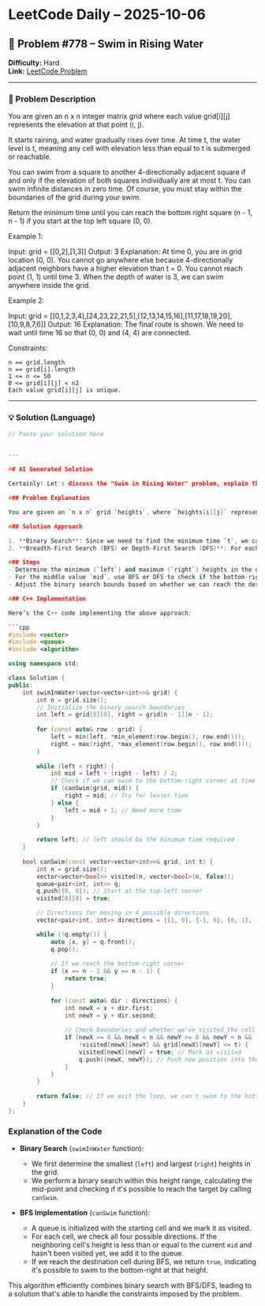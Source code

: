 # LeetCode Daily – 2025-10-06

## 🧠 Problem #778 – **Swim in Rising Water**
**Difficulty:** Hard  
**Link:** [LeetCode Problem](https://leetcode.com/problems/swim-in-rising-water)

---

### 📝 Problem Description

You are given an n x n integer matrix grid where each value grid[i][j] represents the elevation at that point (i, j).

It starts raining, and water gradually rises over time. At time t, the water level is t, meaning any cell with elevation less than equal to t is submerged or reachable.

You can swim from a square to another 4-directionally adjacent square if and only if the elevation of both squares individually are at most t. You can swim infinite distances in zero time. Of course, you must stay within the boundaries of the grid during your swim.

Return the minimum time until you can reach the bottom right square (n - 1, n - 1) if you start at the top left square (0, 0).

 
Example 1:


Input: grid = [[0,2],[1,3]]
Output: 3
Explanation:
At time 0, you are in grid location (0, 0).
You cannot go anywhere else because 4-directionally adjacent neighbors have a higher elevation than t = 0.
You cannot reach point (1, 1) until time 3.
When the depth of water is 3, we can swim anywhere inside the grid.


Example 2:


Input: grid = [[0,1,2,3,4],[24,23,22,21,5],[12,13,14,15,16],[11,17,18,19,20],[10,9,8,7,6]]
Output: 16
Explanation: The final route is shown.
We need to wait until time 16 so that (0, 0) and (4, 4) are connected.


 
Constraints:


	n == grid.length
	n == grid[i].length
	1 <= n <= 50
	0 <= grid[i][j] < n2
	Each value grid[i][j] is unique.

---

### 💡 Solution (Language)

```cpp
// Paste your solution here


---

## AI Generated Solution

Certainly! Let's discuss the "Swim in Rising Water" problem, explain the approach to solve it, and provide you with the C++ code.

### Problem Explanation

You are given an `n x n` grid `heights`, where `heights[i][j]` represents the height of the water at cell `(i, j)`. At any given time `t`, you can swim to all four directions (up, down, left, right) from the cell you are currently in, provided that the height of the water in the destination cell is less than or equal to `t`. Your goal is to find the minimum time `t` such that you can swim from the top-left cell `(0,0)` to the bottom-right cell `(n-1,n-1)`.

### Solution Approach

1. **Binary Search**: Since we need to find the minimum time `t`, we can employ binary search on the range of possible heights in the grid.
2. **Breadth-First Search (BFS) or Depth-First Search (DFS)**: For each possible time `t`, we need to check if we can reach the bottom-right cell from the top-left cell. This can be done using BFS or DFS, where we explore all reachable cells that are less than or equal to `t` in height.

### Steps
- Determine the minimum (`left`) and maximum (`right`) heights in the grid to set up the binary search.
- For the middle value `mid`, use BFS or DFS to check if the bottom-right is reachable from the top-left with the restriction of heights less than or equal to `mid`.
- Adjust the binary search bounds based on whether we can reach the destination.

### C++ Implementation

Here’s the C++ code implementing the above approach:

```cpp
#include <vector>
#include <queue>
#include <algorithm>

using namespace std;

class Solution {
public:
    int swimInWater(vector<vector<int>>& grid) {
        int n = grid.size();
        // Initialize the binary search boundaries
        int left = grid[0][0], right = grid[n - 1][n - 1];
        
        for (const auto& row : grid) {
            left = min(left, *min_element(row.begin(), row.end()));
            right = max(right, *max_element(row.begin(), row.end()));
        }
        
        while (left < right) {
            int mid = left + (right - left) / 2;
            // Check if we can swim to the bottom-right corner at time mid
            if (canSwim(grid, mid)) {
                right = mid; // Try for lesser time
            } else {
                left = mid + 1; // Need more time
            }
        }
        
        return left; // left should be the minimum time required
    }
    
    bool canSwim(const vector<vector<int>>& grid, int t) {
        int n = grid.size();
        vector<vector<bool>> visited(n, vector<bool>(n, false));
        queue<pair<int, int>> q;
        q.push({0, 0}); // Start at the top-left corner
        visited[0][0] = true;

        // Directions for moving in 4 possible directions
        vector<pair<int, int>> directions = {{1, 0}, {-1, 0}, {0, 1}, {0, -1}};

        while (!q.empty()) {
            auto [x, y] = q.front();
            q.pop();
            
            // If we reach the bottom-right corner
            if (x == n - 1 && y == n - 1) {
                return true;
            }
            
            for (const auto& dir : directions) {
                int newX = x + dir.first;
                int newY = y + dir.second;
                
                // Check boundaries and whether we've visited the cell
                if (newX >= 0 && newX < n && newY >= 0 && newY < n && 
                    !visited[newX][newY] && grid[newX][newY] <= t) {
                    visited[newX][newY] = true; // Mark as visited
                    q.push({newX, newY}); // Push new position into the queue
                }
            }
        }
        
        return false; // If we exit the loop, we can't swim to the bottom-right
    }
};
```

### Explanation of the Code

- **Binary Search** (`swimInWater` function):
  - We first determine the smallest (`left`) and largest (`right`) heights in the grid.
  - We perform a binary search within this height range, calculating the mid-point and checking if it's possible to reach the target by calling `canSwim`.
  
- **BFS Implementation** (`canSwim` function):
  - A queue is initialized with the starting cell and we mark it as visited.
  - For each cell, we check all four possible directions. If the neighboring cell's height is less than or equal to the current `mid` and hasn't been visited yet, we add it to the queue.
  - If we reach the destination cell during BFS, we return `true`, indicating it's possible to swim to the bottom-right at that height.

This algorithm efficiently combines binary search with BFS/DFS, leading to a solution that's able to handle the constraints imposed by the problem.